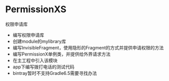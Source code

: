 # PermissionXS
权限申请库

- 编写权限申请库
- 创建module的mylibrary库
- 编写InvisibleFragment，使用隐形的Fragment的方式并提供申请权限的方法
- 编写PermissionX单例类，并提供给外界请求方法
- 在主工程中引入该模块
- app下编写拨打电话的测试代码
- bintray暂时不支持Gradle6.5需要寻找办法